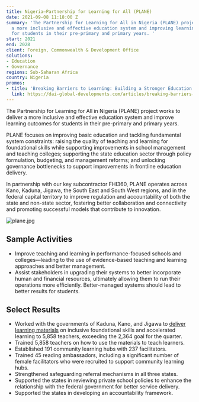 ```yaml
---
title: Nigeria—Partnership for Learning for All (PLANE)
date: 2021-09-08 11:18:00 Z
summary: 'The Partnership for Learning for All in Nigeria (PLANE) project is delivering
  a more inclusive and effective education system and improving learning outcomes
  for students in their pre-primary and primary years. '
start: 2021
end: 2028
client: Foreign, Commonwealth & Development Office
solutions:
- Education
- Governance
regions: Sub-Saharan Africa
country: Nigeria
promos:
- title: 'Breaking Barriers to Learning: Building a Stronger Education System in Nigeria'
  link: https://dai-global-developments.com/articles/breaking-barriers-to-learning-building-a-stronger-education-system-in-nigeria/
---
```


The Partnership for Learning for All in Nigeria (PLANE) project works to deliver a more inclusive and effective education system and improve learning outcomes for students in their pre-primary and primary years. 

PLANE focuses on improving basic education and tackling fundamental system constraints: raising the quality of teaching and learning for foundational skills while supporting improvements in school management and teaching colleges; supporting the state education sector through policy formulation, budgeting, and management reforms; and unlocking governance bottlenecks to support improvements in frontline education delivery. 
 
In partnership with our key subcontractor FHI360, PLANE operates across Kano, Kaduna, Jigawa, the South East and South West regions, and in the federal capital territory to improve regulation and accountability of both the state and non-state sector, fostering better collaboration and connectivity and promoting successful models that contribute to innovation. 

![plane.jpg](/uploads/plane.jpg)

## Sample Activities

* Improve teaching and learning in performance-focused schools and colleges—leading to the use of evidence-based teaching and learning approaches and better management.
* Assist stakeholders in upgrading their systems to better incorporate human and financial resources, ultimately allowing them to run their operations more efficiently. Better-managed systems should lead to better results for students.

## Select Results

* Worked with the governments of Kaduna, Kano, and Jigawa to [deliver learning materials](https://dai-global-developments.com/articles/breaking-barriers-to-learning-building-a-stronger-education-system-in-nigeria/) on inclusive foundational skills and accelerated learning to 5,858 teachers, exceeding the 2,364 goal for the quarter.
* Trained 5,858 teachers on how to use the materials to teach learners.
* Established 191 community learning hubs with 237 facilitators.
* Trained 45 reading ambassadors, including a significant number of female facilitators who were recruited to support community learning hubs.
* Strengthened safeguarding referral mechanisms in all three states.
* Supported the states in reviewing private school policies to enhance the relationship with the federal government for better service delivery.
* Supported the states in developing an accountability framework.